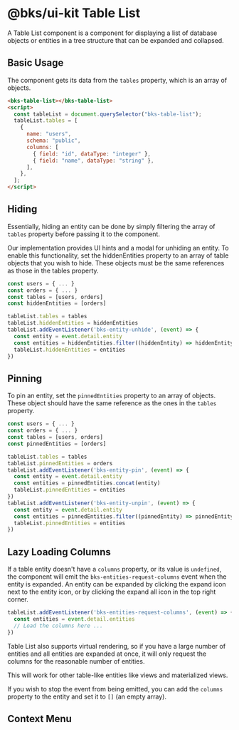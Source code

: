 # @bks/ui-kit Table List

A Table List component is a component for displaying a list of database objects or entities in a tree structure that can be expanded and collapsed.

## Basic Usage

The component gets its data from the `tables` property, which is an array of objects.

```html
<bks-table-list></bks-table-list>
<script>
  const tableList = document.querySelector("bks-table-list");
  tableList.tables = [
    {
      name: "users",
      schema: "public",
      columns: [
        { field: "id", dataType: "integer" },
        { field: "name", dataType: "string" },
      ],
    },
  ];
</script>
```

## Hiding

Essentially, hiding an entity can be done by simply filtering the array of `tables`
property before passing it to the component.

Our implementation provides UI hints and a modal for unhiding an entity.
To enable this functionality, set the hiddenEntities property to an array of
table objects that you wish to hide. These objects must be the same references
as those in the tables property.

```js
const users = { ... }
const orders = { ... }
const tables = [users, orders]
const hiddenEntities = [orders]

tableList.tables = tables
tableList.hiddenEntities = hiddenEntities
tableList.addEventListener('bks-entity-unhide', (event) => {
  const entity = event.detail.entity
  const entities = hiddenEntities.filter((hiddenEntity) => hiddenEntity !== entity)
  tableList.hiddenEntities = entities
})
```

## Pinning

To pin an entity, set the `pinnedEntities` property to an array of objects.
These object should have the same reference as the ones in the `tables` property.

```js
const users = { ... }
const orders = { ... }
const tables = [users, orders]
const pinnedEntities = [orders]

tableList.tables = tables
tableList.pinnedEntities = orders
tableList.addEventListener('bks-entity-pin', (event) => {
  const entity = event.detail.entity
  const entities = pinnedEntities.concat(entity)
  tableList.pinnedEntities = entities
})
tableList.addEventListener('bks-entity-unpin', (event) => {
  const entity = event.detail.entity
  const entities = pinnedEntities.filter((pinnedEntity) => pinnedEntity !== entity)
  tableList.pinnedEntities = entities
})
```

## Lazy Loading Columns

If a table entity doesn\'t have a `columns` property, or its value is `undefined`,
the component will emit the `bks-entities-request-columns` event when the entity
is expanded. An entity can be expanded by clicking the expand icon next to the
entity icon, or by clicking the expand all icon in the top right corner.

```js
tableList.addEventListener('bks-entities-request-columns', (event) => {
  const entities = event.detail.entities
  // Load the columns here ...
})
```

Table List also supports virtual rendering, so if you have a large number of
entities and all entities are expanded at once, it will only request the columns
for the reasonable number of entities.

This will work for other table-like entities like views and materialized views.

If you wish to stop the event from being emitted, you can add the `columns`
property to the entity and set it to `[]` (an empty array).

## Context Menu
